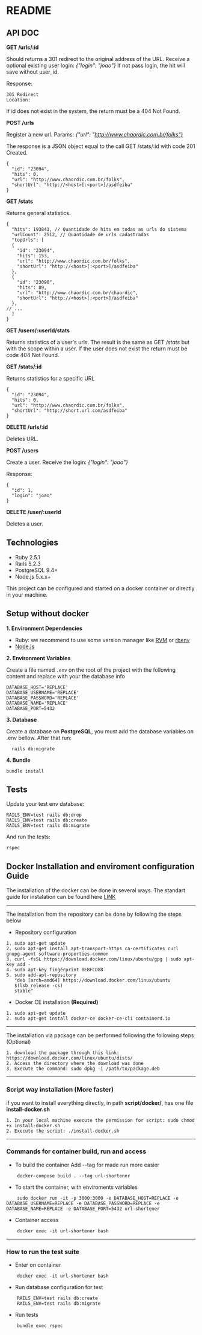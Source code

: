 # README

## API DOC

**GET /urls/:id**

Should returns a 301 redirect to the original address of the URL.
Receive a optional existing user login:
*{"login": "joao"}*
If not pass login, the hit will save without user_id.

Response:
```
301 Redirect
Location:
```
If id does not exist in the system, the return must be a 404 Not Found.

**POST /urls**

Register a new url.
Params:
*{"url": "http://www.chaordic.com.br/folks"}*

The response is a JSON object equal to the call GET /stats/:id with code 201 Created.
```
{
  "id": "23094",
  "hits": 0,
  "url": "http://www.chaordic.com.br/folks",
  "shortUrl": "http://<host>[:<port>]/asdfeiba"
}
```

**GET /stats**

Returns general statistics.
```
{
  "hits": 193841, // Quantidade de hits em todas as urls do sistema
  "urlCount": 2512, // Quantidade de urls cadastradas
  "topUrls": [
  {
    "id": "23094",
    "hits": 153,
    "url": "http://www.chaordic.com.br/folks",
    "shortUrl": "http://<host>[:<port>]/asdfeiba"
  },
  {
    "id": "23090",
    "hits": 89,
    "url": "http://www.chaordic.com.br/chaordic",
    "shortUrl": "http://<host>[:<port>]/asdfeiba"
  },
// ...
  ]
}
```

**GET /users/:userId/stats**

Returns statistics of a user's urls.
The result is the same as GET */stats* but with the scope within a user.
If the user does not exist the return must be code 404 Not Found.

**GET /stats/:id**

Returns statistics for a specific URL
```
{
  "id": "23094",
  "hits": 0,
  "url": "http://www.chaordic.com.br/folks",
  "shortUrl": "http://short.url.com/asdfeiba"
}
```

**DELETE /urls/:id**

Deletes URL.

**POST /users**

Create a user. Receive the login:
*{"login": "joao"}*

Response:
```
{
  "id": 1,
  "login": "joao"
}
```

**DELETE /user/:userId**

Deletes a user.

## Technologies
* Ruby 2.5.1
* Rails 5.2.3
* PostgreSQL 9.4+
* Node.js 5.x.x+

This project can be configured and started on a docker container or directly in your machine.

## Setup without docker

**1. Environment Dependencies**

- Ruby: we recommend to use some version manager like [RVM](https://rvm.io/) or [rbenv](https://github.com/rbenv/rbenv) 
- [Node.js](https://nodejs.org/en/)

**2. Environment Variables**

Create a file named `.env` on the root of the project with the following content and replace with your the database info

```
DATABASE_HOST='REPLACE'
DATABASE_USERNAME='REPLACE'
DATABASE_PASSWORD='REPLACE'
DATABASE_NAME='REPLACE'
DATABASE_PORT=5432
```

**3. Database**

Create a database on **PostgreSQL**, you must add the database variables on .env bellow. After that run:

```
  rails db:migrate
```

**4. Bundle**

	bundle install
	
## Tests
Update your test env database:
	
	RAILS_ENV=test rails db:drop
	RAILS_ENV=test rails db:create
	RAILS_ENV=test rails db:migrate
	
And run the tests:

	rspec

## Docker Installation and enviroment configuration Guide

The installation of the docker can be done in several ways. The standart guide for instalation 
can be found here [LINK](https://docs.docker.com/install/linux/docker-ce/ubuntu/)

---
The installation from the repository can be done by following the steps below

* Repository configuration
```
1. sudo apt-get update
2. sudo apt-get install apt-transport-https ca-certificates curl gnupg-agent software-properties-common
3. curl -fsSL https://download.docker.com/linux/ubuntu/gpg | sudo apt-key add -
4. sudo apt-key fingerprint 0EBFCD88
5. sudo add-apt-repository 
   "deb [arch=amd64] https://download.docker.com/linux/ubuntu 
   $(lsb_release -cs) 
   stable"
```
*  Docker CE installation **(Required)**
```
1. sudo apt-get update
2. sudo apt-get install docker-ce docker-ce-cli containerd.io 
```
---
The installation via package can be performed following the following steps (Optional)

```
1. download the package through this link:  https://download.docker.com/linux/ubuntu/dists/
2. Access the directory where the download was done
3. Execute the command: sudo dpkg -i /path/to/package.deb
```
---
### Script way installation (More faster)

if you want to install everything directly, in path  **script/docker/**, has one file **install-docker.sh**

```
1. In your local machine execute the permission for script: sudo chmod +x install-docker.sh
2. Execute the script: ./install-docker.sh
```

---
### Commands for container build, run and access

* To build the container
Add --tag for made run more easier
```
    docker-compose build . --tag url-shortener
```
* To start the container, with enviroments variables
```
    sudo docker run -it -p 3000:3000 -e DATABASE_HOST=REPLACE -e DATABASE_USERNAME=REPLACE -e DATABASE_PASSWORD=REPLACE -e DATABASE_NAME=REPLACE -e DATABASE_PORT=5432 url-shortener
```
* Container access
```
    docker exec -it url-shortener bash
```
---
### How to run the test suite

* Enter on container
```
    docker exec -it url-shortener bash
```
* Run database configuration for test
```
    RAILS_ENV=test rails db:create
    RAILS_ENV=test rails db:migrate
```
* Run tests
```
    bundle exec rspec
```

